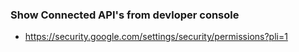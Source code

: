 ### Show Connected API's from devloper console
- https://security.google.com/settings/security/permissions?pli=1
